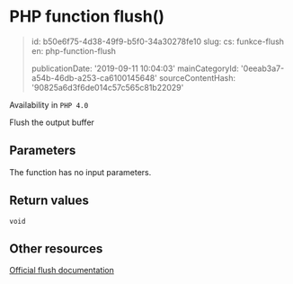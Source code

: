 PHP function flush()
====================

> id: b50e6f75-4d38-49f9-b5f0-34a30278fe10
> slug:
> 	cs: funkce-flush
> 	en: php-function-flush
> 
> publicationDate: '2019-09-11 10:04:03'
> mainCategoryId: '0eeab3a7-a54b-46db-a253-ca6100145648'
> sourceContentHash: '90825a6d3f6de014c57c565c81b22029'

Availability in `PHP 4.0`

Flush the output buffer


Parameters
--------------

The function has no input parameters.

Return values
----------------

`void`



Other resources
------------

[Official flush documentation](https://www.php.net/manual/en/function.flush.php)

